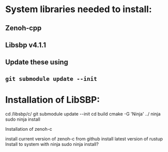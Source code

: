 # System libraries needed to install:

## Zenoh-cpp
## Libsbp v4.1.1

## Update these using
## `git submodule update --init`

# Installation of LibSBP:
cd /libsbp/c/
git submodule update --init
cd build
cmake -G 'Ninja' ../
ninja
sudo ninja install


Installation of zenoh-c

install current version of zenoh-c from github
install latest version of rustup
Install to system with ninja
sudo ninja install?

